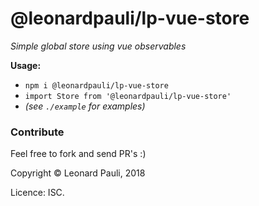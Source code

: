 # @leonardpauli/lp-vue-store
*Simple global store using vue observables*

__Usage:__
- `npm i @leonardpauli/lp-vue-store`
- `import Store from '@leonardpauli/lp-vue-store'`
- *(see `./example` for examples)*
 

### Contribute

Feel free to fork and send PR's :)

Copyright © Leonard Pauli, 2018

Licence: ISC.
